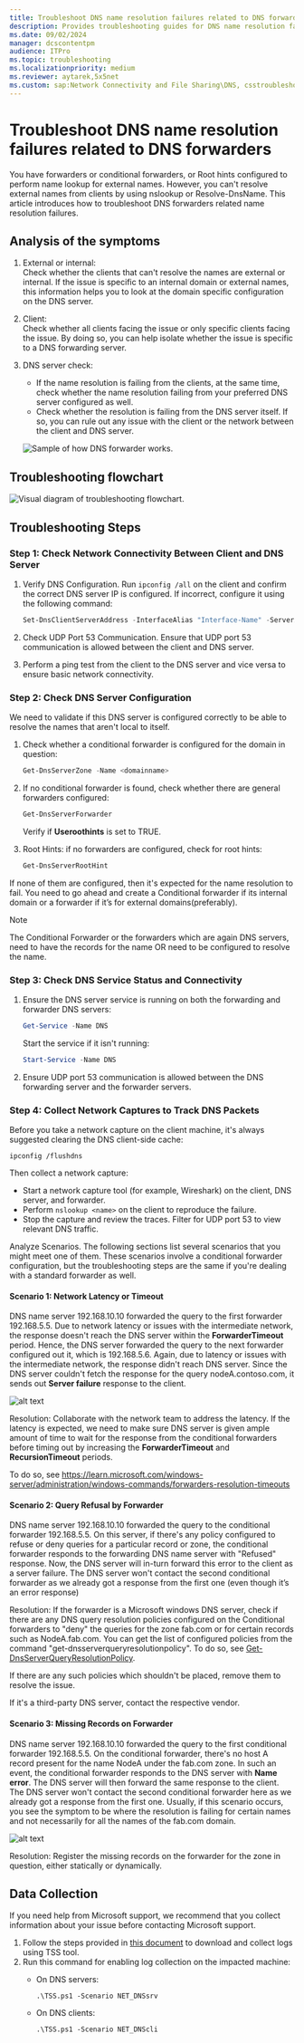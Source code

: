 ```yaml
---
title: Troubleshoot DNS name resolution failures related to DNS forwarders
description: Provides troubleshooting guides for DNS name resolution failures related to DNS forwarders.
ms.date: 09/02/2024
manager: dcscontentpm
audience: ITPro
ms.topic: troubleshooting
ms.localizationpriority: medium
ms.reviewer: aytarek,5x5net
ms.custom: sap:Network Connectivity and File Sharing\DNS, csstroubleshoot
---
```

# Troubleshoot DNS name resolution failures related to DNS forwarders

You have forwarders or conditional forwarders, or Root hints configured to perform name lookup for external names. However, you can't resolve external names from clients by using nslookup or Resolve-DnsName. This article introduces how to troubleshoot DNS forwarders related name resolution failures.

## Analysis of the symptoms

1. External or internal:  
   Check whether the clients that can't resolve the names are external or internal. If the issue is specific to an internal domain or external names, this information helps you to look at the domain specific configuration on the DNS server.
2. Client:  
   Check whether all clients facing the issue or only specific clients facing the issue. By doing so, you can help isolate whether the issue is specific to a DNS forwarding server.
3. DNS server check:
   - If the name resolution is failing from the clients, at the same time, check whether the name resolution failing from your preferred DNS server configured as well.
   - Check whether the resolution is failing from the DNS server itself. If so, you can rule out any issue with the client or the network between the client and DNS server.

   ![Sample of how DNS forwarder works.](media/troubleshoot-dns-forwarders-related-failures/sample-of-how-dns-forwarder-works.png)

## Troubleshooting flowchart

![Visual diagram of troubleshooting flowchart.](media/troubleshoot-dns-forwarders-related-failures/visual-diagram-of-troubleshooting-flowchart.png)

## Troubleshooting Steps

### Step 1: Check Network Connectivity Between Client and DNS Server

1. Verify DNS Configuration. Run `ipconfig /all` on the client and confirm the correct DNS server IP is configured. If incorrect, configure it using the following command:

   ```powershell
   Set-DnsClientServerAddress -InterfaceAlias "Interface-Name" -ServerAddresses ("IP1")
   ```

2. Check UDP Port 53 Communication. Ensure that UDP port 53 communication is allowed between the client and DNS server.
3. Perform a ping test from the client to the DNS server and vice versa to ensure basic network connectivity.

### Step 2: Check DNS Server Configuration

We need to validate if this DNS server is configured correctly to be able to resolve the names that aren't local to itself.

1. Check whether a conditional forwarder is configured for the domain in question:

    ```powershell
    Get-DnsServerZone -Name <domainname>
    ```

2. If no conditional forwarder is found, check whether there are general forwarders configured:

   ```powershell
   Get-DnsServerForwarder
   ```

   Verify if **Useroothints** is set to TRUE.

3. Root Hints: if no forwarders are configured, check for root hints:

   ```powershell
   Get-DnsServerRootHint
   ```

If none of them are configured, then it's expected for the name resolution to fail. You need to go ahead and create a Conditional forwarder if its internal domain or a forwarder if it’s for external domains(preferably).

> [!NOTE]
> The Conditional Forwarder or the forwarders which are again DNS servers, need to have the records for the name OR need to be configured to resolve the name.

### Step 3: Check DNS Service Status and Connectivity

1. Ensure the DNS server service is running on both the forwarding and forwarder DNS servers:

   ```powershell
   Get-Service -Name DNS
   ```

   Start the service if it isn't running:

   ```powershell
   Start-Service -Name DNS
   ```

2. Ensure UDP port 53 communication is allowed between the DNS forwarding server and the forwarder servers.

### Step 4: Collect Network Captures to Track DNS Packets

Before you take a network capture on the client machine, it's always suggested clearing the DNS client-side cache:

```console
ipconfig /flushdns
```

Then collect a network capture:

- Start a network capture tool (for example, Wireshark) on the client, DNS server, and forwarder.
- Perform `nslookup <name>` on the client to reproduce the failure.
- Stop the capture and review the traces. Filter for UDP port 53 to view relevant DNS traffic.

Analyze Scenarios. The following sections list several scenarios that you might meet one of them. These scenarios involve a conditional forwarder configuration, but the troubleshooting steps are the same if you're dealing with a standard forwarder as well.

#### Scenario 1: Network Latency or Timeout

DNS name server 192.168.10.10 forwarded the query to the first forwarder 192.168.5.5. Due to network latency or issues with the intermediate network, the response doesn't reach the DNS server within the **ForwarderTimeout** period. Hence, the DNS server forwarded the query to the next forwarder configured out it, which is 192.168.5.6. Again, due to latency or issues with the intermediate network, the response didn't reach DNS server. Since the DNS server couldn't fetch the response for the query nodeA.contoso.com, it sends out **Server failure** response to the client.

![alt text](media/troubleshoot-dns-forwarders-related-failures/image-2.png)

Resolution: Collaborate with the network team to address the latency. If the latency is expected, we need to make sure DNS server is given ample amount of time to wait for the response from the conditional forwarders before timing out by increasing the **ForwarderTimeout** and **RecursionTimeout** periods.

To do so, see <https://learn.microsoft.com/windows-server/administration/windows-commands/forwarders-resolution-timeouts>

#### Scenario 2: Query Refusal by Forwarder

DNS name server 192.168.10.10 forwarded the query to the conditional forwarder 192.168.5.5. On this server, if there's any policy configured to refuse or deny queries for a particular record or zone, the conditional forwarder responds to the forwarding DNS name server with "Refused" response. Now, the DNS server will in-turn forward this error to the client as a server failure. The DNS server won't contact the second conditional forwarder as we already got a response from the first one (even though it’s an error response)

Resolution: If the forwarder is a Microsoft windows DNS server, check if there are any DNS query resolution policies configured on the Conditional forwarders to "deny" the queries for the zone fab.com or for certain records such as NodeA.fab.com. You can get the list of configured policies from the command "get-dnsserverqueryresolutionpolicy". To do so, see [Get-DnsServerQueryResolutionPolicy](/powershell/module/dnsserver/get-dnsserverqueryresolutionpolicy).

If there are any such policies which shouldn't be placed, remove them to resolve the issue.

If it's a third-party DNS server, contact the respective vendor.

#### Scenario 3: Missing Records on Forwarder

DNS name server 192.168.10.10 forwarded the query to the first conditional forwarder 192.168.5.5. On the conditional forwarder, there's no host A record present for the name NodeA under the fab.com zone. In such an event, the conditional forwarder responds to the DNS server with **Name error**. The DNS server will then forward the same response to the client. The DNS server won't contact the second conditional forwarder here as we already got a response from the first one. Usually, if this scenario occurs, you see the symptom to be where the resolution is failing for certain names and not necessarily for all the names of the fab.com domain.

![alt text](media/troubleshoot-dns-forwarders-related-failures/image-3.png)

Resolution: Register the missing records on the forwarder for the zone in question, either statically or dynamically.

## Data Collection

If you need help from Microsoft support, we recommend that you collect information about your issue before contacting Microsoft support.

1. Follow the steps provided in [this document](../../windows-client/windows-tss/introduction-to-troubleshootingscript-toolset-tss.md) to download and collect logs using TSS tool.
2. Run this command for enabling log collection on the impacted machine:
   - On DNS servers:

     ```console
     .\TSS.ps1 -Scenario NET_DNSsrv
     ```

   - On DNS clients:

     ```console
     .\TSS.ps1 -Scenario NET_DNScli
     ```
